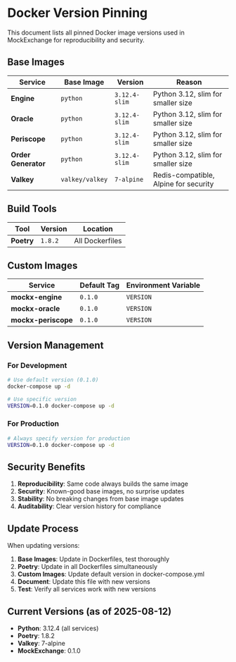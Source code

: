 # Docker Version Pinning

This document lists all pinned Docker image versions used in MockExchange for reproducibility and security.

## Base Images

| Service             | Base Image      | Version       | Reason                                |
| ------------------- | --------------- | ------------- | ------------------------------------- |
| **Engine**          | `python`        | `3.12.4-slim` | Python 3.12, slim for smaller size    |
| **Oracle**          | `python`        | `3.12.4-slim` | Python 3.12, slim for smaller size    |
| **Periscope**       | `python`        | `3.12.4-slim` | Python 3.12, slim for smaller size    |
| **Order Generator** | `python`        | `3.12.4-slim` | Python 3.12, slim for smaller size    |
| **Valkey**          | `valkey/valkey` | `7-alpine`    | Redis-compatible, Alpine for security |

## Build Tools

| Tool       | Version | Location        |
| ---------- | ------- | --------------- |
| **Poetry** | `1.8.2` | All Dockerfiles |

## Custom Images

| Service             | Default Tag | Environment Variable |
| ------------------- | ----------- | -------------------- |
| **mockx-engine**    | `0.1.0`     | `VERSION`            |
| **mockx-oracle**    | `0.1.0`     | `VERSION`            |
| **mockx-periscope** | `0.1.0`     | `VERSION`            |

## Version Management

### For Development
```bash
# Use default version (0.1.0)
docker-compose up -d

# Use specific version
VERSION=0.1.0 docker-compose up -d
```

### For Production
```bash
# Always specify version for production
VERSION=0.1.0 docker-compose up -d
```

## Security Benefits

1. **Reproducibility**: Same code always builds the same image
2. **Security**: Known-good base images, no surprise updates
3. **Stability**: No breaking changes from base image updates
4. **Auditability**: Clear version history for compliance

## Update Process

When updating versions:

1. **Base Images**: Update in Dockerfiles, test thoroughly
2. **Poetry**: Update in all Dockerfiles simultaneously
3. **Custom Images**: Update default version in docker-compose.yml
4. **Document**: Update this file with new versions
5. **Test**: Verify all services work with new versions

## Current Versions (as of 2025-08-12)

- **Python**: 3.12.4 (all services)
- **Poetry**: 1.8.2
- **Valkey**: 7-alpine
- **MockExchange**: 0.1.0
